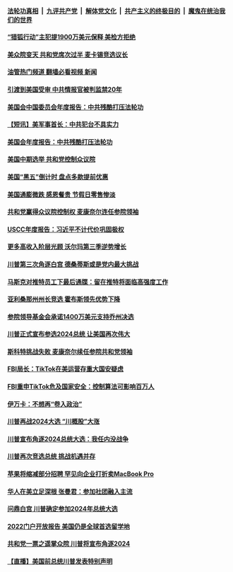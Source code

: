 ####  [法轮功真相](../../../../basic/blob/master/README.md?t=11180402) &nbsp;|&nbsp; [九评共产党](../../../../9ping.md/blob/master/README.md?t=11180402) &nbsp;|&nbsp; [解体党文化](../../../../jtdwh.md/blob/master/README.md?t=11180402)  &nbsp;|&nbsp; [共产主义的终极目的](../../../../gczydzjmd.md/blob/master/README.md?t=11180402) &nbsp;|&nbsp; [魔鬼在统治我们的世界](../../../../mgztzwmdsj.md/blob/master/README.md?t=11180402) 

#### [“猎狐行动”主犯提1900万美元保释 美检方拒绝](../pages/prog203/a103577135.md?t=11180402) 

#### [美众院变天 共和党席次过半 麦卡锡竞选议长](../pages/prog203/a103577152.md?t=11180402) 

#### [油管热门频道 翻墙必看视频 新闻](http://129.146.143.75:81/youtube.html?11180402)

#### [引渡到美国受审 中共情报官被判监禁20年](../pages/prog203/a103577143.md?t=11180402) 

#### [美国会中国委员会年度报告：中共残酷打压法轮功](../pages/prog203/a103577141.md?t=11180402) 

#### [【短讯】美军事首长：中共犯台不具实力](../pages/prog203/a103577139.md?t=11180402) 

#### [美国会年度报告：中共残酷打压法轮功](../pages/prog203/a103576870.md?t=11180402) 

#### [美国中期选举 共和党控制众议院](../pages/prog203/a103576797.md?t=11180402) 

#### [美国“黑五”倒计时 盘点多款提前优惠](../pages/prog203/a103576740.md?t=11180402) 

#### [美国通膨微跌 感恩餐贵 节假日零售惨淡](../pages/prog203/a103576748.md?t=11180402) 

#### [共和党赢得众议院控制权 麦康奈尔连任参院领袖](../pages/prog203/a103576718.md?t=11180402) 

#### [USCC年度报告：习近平不计代价巩固极权](../pages/prog203/a103576603.md?t=11180402) 

#### [更多高收入阶层光顾 沃尔玛第三季逆势增长](../pages/prog203/a103576588.md?t=11180402) 

#### [川普第三次角逐白宫 德桑蒂斯或是党内最大挑战](../pages/prog203/a103576576.md?t=11180402) 

#### [马斯克对推特员工下最后通牒：留在推特将面临高强度工作](../pages/prog203/a103576448.md?t=11180402) 

#### [亚利桑那州州长竞选 霍布斯领先优势下降](../pages/prog203/a103576459.md?t=11180402) 

#### [参院领导基金会承诺1400万美元支持乔州决选](../pages/prog203/a103576407.md?t=11180402) 

#### [川普正式宣布参选2024总统 让美国再次伟大](../pages/prog203/a103576369.md?t=11180402) 

#### [斯科特挑战失败 麦康奈尔续任参院共和党领袖](../pages/prog203/a103576310.md?t=11180402) 

#### [FBI局长：TikTok在美运营存重大国安疑虑](../pages/prog203/a103576359.md?t=11180402) 

#### [FBI重申TikTok危及国家安全：控制算法可影响百万人](../pages/prog203/a103576309.md?t=11180402) 

#### [伊万卡：不想再“卷入政治”](../pages/prog203/a103576313.md?t=11180402) 

#### [川普再战2024大选 “川概股”大涨](../pages/prog203/a103576219.md?t=11180402) 

#### [川普宣布角逐2024总统大选：我任内没战争](../pages/prog203/a103576070.md?t=11180402) 

#### [川普再次竞选总统 挑战机遇并存](../pages/prog203/a103575881.md?t=11180402) 

#### [苹果将缩减部分招聘 罕见向企业打折卖MacBook Pro](../pages/prog203/a103575886.md?t=11180402) 

#### [华人在美立足深根 张曼君：参加社团融入主流](../pages/prog203/a103575823.md?t=11180402) 

#### [问鼎白宫 川普确定参加2024年总统大选](../pages/prog203/a103575799.md?t=11180402) 

#### [2022门户开放报告 美国仍是全球首选留学地](../pages/prog203/a103575723.md?t=11180402) 

#### [共和党一票之遥掌众院 川普将宣布角逐2024](../pages/prog203/a103575709.md?t=11180402) 

#### [【直播】美国前总统川普发表特别声明](../pages/prog203/a103574965.md?t=11180402) 

<img src='http://gfw-breaker.win/goodnews/indexes/prog203.md' width='0px' height='0px'/>
